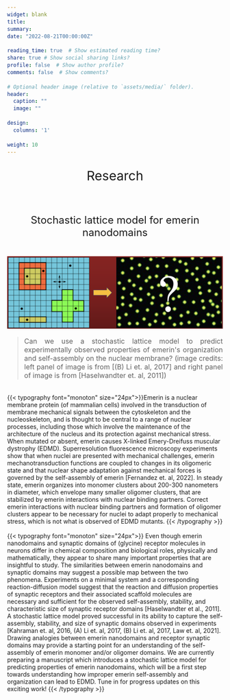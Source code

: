 ```yaml
---
widget: blank
title:
summary:
date: "2022-08-21T00:00:00Z"

reading_time: true  # Show estimated reading time?
share: true # Show social sharing links?
profile: false  # Show author profile?
comments: false  # Show comments?

# Optional header image (relative to `assets/media/` folder).
header:
  caption: ""
  image: ""

design:
  columns: '1'

weight: 10
---
```

<center><p style="font-size: 30px">Research</p></center><br>

<center><p style="font-size: 24px">Stochastic lattice model for emerin nanodomains</p></center><br>
<img src="StochasticLatticeModel_ProteinDomains.png">

> <p style="font-size: 16px" align="justify">Can we use a stochastic lattice model to predict experimentally observed properties of emerin's organization and self-assembly on the nuclear membrane? (image credits: left panel of image is from [(B) Li et. al, 2017] and right panel of image is from [Haselwandter et. al, 2011])</p>
<br>
<!-- <p style="font-size: 16px" align="justify"> -->
{{< typography font="monoton" size="24px">}}Emerin is a nuclear membrane protein (of mammalian cells) involved in the transduction of membrane mechanical signals between the cytoskeleton and the nucleoskeleton, and is thought to be central to a range of nuclear processes, including those which involve the maintenance of the architecture of the nucleus and its protection against mechanical stress.  When mutated or absent, emerin causes X-linked Emery-Dreifuss muscular dystrophy (EDMD). Superresolution fluorescence microscopy experiments show that when nuclei are presented with mechanical challenges, emerin mechanotransduction functions are coupled to changes in its oligomeric state and that nuclear shape adaptation against mechanical forces is governed by the self-assembly of emerin [Fernandez et. al, 2022]. In steady state, emerin organizes into monomer clusters about 200-300 nanometers in diameter, which envelope many smaller oligomer clusters, that are stabilized by emerin interactions with nuclear binding partners. Correct emerin interactions with nuclear binding partners and formation of oligomer clusters appear to be necessary for nuclei to adapt properly to mechanical stress, which is not what is observed of EDMD mutants.
{{< /typography >}}
  <br><br>
{{< typography font="monoton" size="24px">}} Even though emerin nanodomains and synaptic domains of (glycine) receptor molecules in neurons differ in chemical composition and biological roles, physically and mathematically, they appear to share many important properties that are insightful to study. The similarities between emerin nanodomains and synaptic domains may suggest a possible map between the two phenomena. Experiments on a minimal system and a corresponding reaction-diffusion model suggest that the reaction and diffusion properties of synaptic receptors and their associated scaffold molecules are necessary and sufficient for the observed self-assembly, stability, and characteristic size of synaptic receptor domains [Haselwandter et al., 2011]. A stochastic lattice model proved successful in its ability to capture the self-assembly, stability, and size of synaptic domains observed in experiments [Kahraman et. al, 2016, (A) Li et. al, 2017, (B) Li et. al, 2017, Law et. al, 2021].
Drawing analogies between emerin nanodomains and receptor synaptic domains may provide a starting point for an understanding of the self-assembly of emerin monomer and/or oligomer domains. We are currently preparing a manuscript which introduces a stochastic lattice model for predicting properties of emerin nanodomains, which will be a first step towards understanding how improper emerin self-assembly and organization can lead to EDMD. Tune in for progress updates on this exciting work!
{{< /typography >}}
<!-- </p> -->
